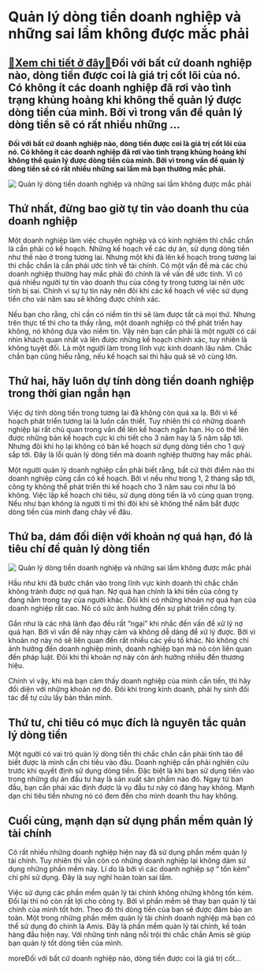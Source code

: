 Quản lý dòng tiền doanh nghiệp và những sai lầm không được mắc phải
===================================================================

[:gift:Xem chi tiết ở đây:gift:](https://hddtvn.com/quan-ly-dong-tien-doanh-nghiep-va-nhung-sai-lam-khong-duoc-mac-phai/)Đối với bất cứ doanh nghiệp nào, dòng tiền được coi là giá trị cốt lõi của nó. Có không ít các doanh nghiệp đã rơi vào tình trạng khủng hoảng khi không thể quản lý được dòng tiền của mình. Bởi vì trong vấn đề quản lý dòng tiền sẽ có rất nhiều những …
----------------------------------------------------------------------------------------------------------------------------------------------------------------------------------------------------------------------------------------------------------

**Đối với bất cứ doanh nghiệp nào, dòng tiền được coi là giá trị cốt lõi của nó. Có không ít các doanh nghiệp đã rơi vào tình trạng khủng hoảng khi không thể quản lý được dòng tiền của mình. Bởi vì trong vấn đề quản lý dòng tiền sẽ có rất nhiều những sai lầm mà bạn thường mắc phải.**


![ Quản lý dòng tiền doanh nghiệp và những sai lầm không được mắc phải](https://hddtvn.com/wp-content/uploads/2021/01/Nghe-thuat-quan-ly-tien-bac-ky-nang-quan-ly-tai-chinh-ca-nhan-by-tuong-com.jpg)


Thứ nhất, đừng bao giờ tự tin vào doanh thu của doanh nghiệp
------------------------------------------------------------


Một doanh nghiệp làm việc chuyên nghiệp và có kinh nghiệm thì chắc chắn là cần phải có kế hoạch. Những kế hoạch về các dự án, sử dụng dòng tiền như thế nào ở trong tương lai. Nhưng một khi đã lên kế hoạch trong tương lai thì chắc chắn là cần phải ước tính về tài chính. Có một vấn đề mà các chủ doanh nghiệp thường hay mắc phải đó chính là về vấn đề ước tính. Vì có quá nhiều người tự tin vào doanh thu của công ty trong tương lai nên ước tính bị sai. Chính vì sự tự tin này nên đôi khi các kế hoạch về việc sử dụng tiền cho vài năm sau sẽ không được chính xác.


Nếu bạn cho rằng, chỉ cần có niềm tin thì sẽ làm được tất cả mọi thứ. Nhưng trên thực tế thì cho ta thấy rằng, một doanh nghiệp có thể phát triển hay không, nó không dựa vào niềm tin. Vậy nên bạn cần phải là một người có cái nhìn khách quan nhất và lên được những kế hoạch chính xác, tuy nhiên là không tuyệt đối. Là một người làm trong lĩnh vực kinh doanh lâu năm. Chắc chắn bạn cũng hiểu rằng, nếu kế hoạch sai thì hậu quả sẽ vô cùng lớn.


Thứ hai, hãy luôn dự tính dòng tiền doanh nghiệp trong thời gian ngắn hạn
-------------------------------------------------------------------------


Việc dự tính dòng tiền trong tương lai đã không còn quá xa lạ. Bởi vì kế hoạch phát triển tương lai là luôn cần thiết. Tuy nhiên thì có những doanh nghiệp lại rất chủ quan trong vấn đề lên kế hoạch ngắn hạn. Họ có thể lên được những bản kế hoạch cực kì chi tiết cho 3 năm hay là 5 năm sắp tới. Nhưng đôi khi họ lại không có bản kế hoạch sử dụng dòng tiền cho 1 quý sắp tới. Đây là lỗi quản lý dòng tiền mà doanh nghiệp thường hay mắc phải.


Một người quản lý doanh nghiệp cần phải biết rằng, bất cứ thời điểm nào thì doanh nghiệp cũng cần có kế hoạch. Bởi vì nếu như trong 1, 2 tháng sắp tới, công ty không thể phát triển thì kế hoạch cho 3 năm sau coi như là bỏ không. Việc lập kế hoạch chi tiêu, sử dụng dòng tiền là vô cùng quan trọng. Nếu như bạn không là người tỉ mỉ thì đôi khi sẽ không thể nắm bắt được dòng tiền của mình đang chảy về đâu.


Thứ ba, dám đối diện với khoản nợ quá hạn, đó là tiêu chí để quản lý dòng tiền
------------------------------------------------------------------------------


![ Quản lý dòng tiền doanh nghiệp và những sai lầm không được mắc phải](https://hddtvn.com/wp-content/uploads/2021/01/cach-quan-ly-tien-trong-ban-hang-va-kinh-doanh-bytuong-com.jpg)


Hầu như khi đã bước chân vào trong lĩnh vực kinh doanh thì chắc chắn không tránh được nợ quá hạn. Nợ quá hạn chính là khi tiền của công ty đang nằm trong tay của người khác. Đôi khi có những khoản nợ quá hạn của doanh nghiệp rất cao. Nó có sức ảnh hưởng đến sự phát triển công ty.


Gần như là các nhà lãnh đạo đều rất “ngại” khi nhắc đến vấn đề xử lý nợ quá hạn. Bởi vì vấn đề này nhạy cảm và không dễ dàng để xử lý được. Bởi vì khoản nợ này nó sẽ liên quan đến rất nhiều các yếu tố khác. Nó không chỉ ảnh hưởng đến doanh nghiệp mình, doanh nghiệp bạn mà nó còn liên quan đến pháp luật. Đôi khi thì khoản nợ này còn ảnh hưởng nhiều đến thương hiệu.


Chính vì vậy, khi mà bạn cảm thấy doanh nghiệp của mình cần tiền, thì hãy đối diện với những khoản nợ đó. Đôi khi trong kinh doanh, phải hy sinh đối tác để tự cứu lấy bản thân mình.


Thứ tư, chi tiêu có mục đích là nguyên tắc quản lý dòng tiền
------------------------------------------------------------


Một người có vai trò quản lý dòng tiền thì chắc chắn cần phải tỉnh táo để biết được là mình cần chi tiêu vào đâu. Doanh nghiệp cần phải nghiên cứu trước khi quyết định sử dụng dòng tiền. Đặc biệt là khi bạn sử dụng tiền vào trong những dự án đầu tư hay là sản xuất sản phẩm nào đó. Ngay từ ban đầu, bạn cần phải xác định được là vụ đầu tư này có đáng hay không. Mạnh dạn chi tiêu tiền nhưng nó có đem đến cho mình doanh thu hay không.


Cuối cùng, mạnh dạn sử dụng phần mềm quản lý tài chính
------------------------------------------------------


Có rất nhiều những doanh nghiệp hiện nay đã sử dụng phần mềm quản lý tài chính. Tuy nhiên thì vẫn còn có những doanh nghiệp lại không dám sử dụng những phần mềm này. Lí do là bởi vì các doanh nghiệp sợ “ tốn kém” chi phí sử dụng. Đây là suy nghĩ hoàn toàn sai lầm.


Việc sử dụng các phần mềm quản lý tài chính không những không tốn kém. Đổi lại thì nó còn rất lợi cho công ty. Bởi vì phần mềm sẽ thay bạn quản lý tài chính của mình tốt hơn. Theo đó thì dòng tiền của bạn sẽ được đảm bảo an toàn. Một trong những phần mềm quản lý tài chính doanh nghiệp mà bạn có thể sử dụng đó chính là Amis. Đây là phần mềm quản lý tài chính, kế toán hàng đầu hiện nay. Với những tính năng nổi trội thì chắc chắn Amis sẽ giúp bạn quản lý tốt dòng tiền của mình.


moreĐối với bất cứ doanh nghiệp nào, dòng tiền được coi là giá trị cốt…

